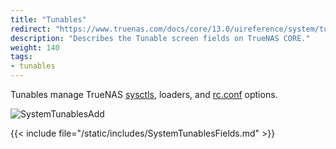 ```yaml
---
title: "Tunables"
redirect: "https://www.truenas.com/docs/core/13.0/uireference/system/tunables/"
description: "Describes the Tunable screen fields on TrueNAS CORE."
weight: 140
tags:
- tunables
---
```


Tunables manage TrueNAS [sysctls](https://www.freebsd.org/cgi/man.cgi?query=sysctl), loaders, and [rc.conf](https://www.freebsd.org/cgi/man.cgi?query=rc.conf) options.

![SystemTunablesAdd](/images/CORE/System/SystemTunablesAdd.png "Adding a Tunable")

{{< include file="/static/includes/SystemTunablesFields.md" >}}
